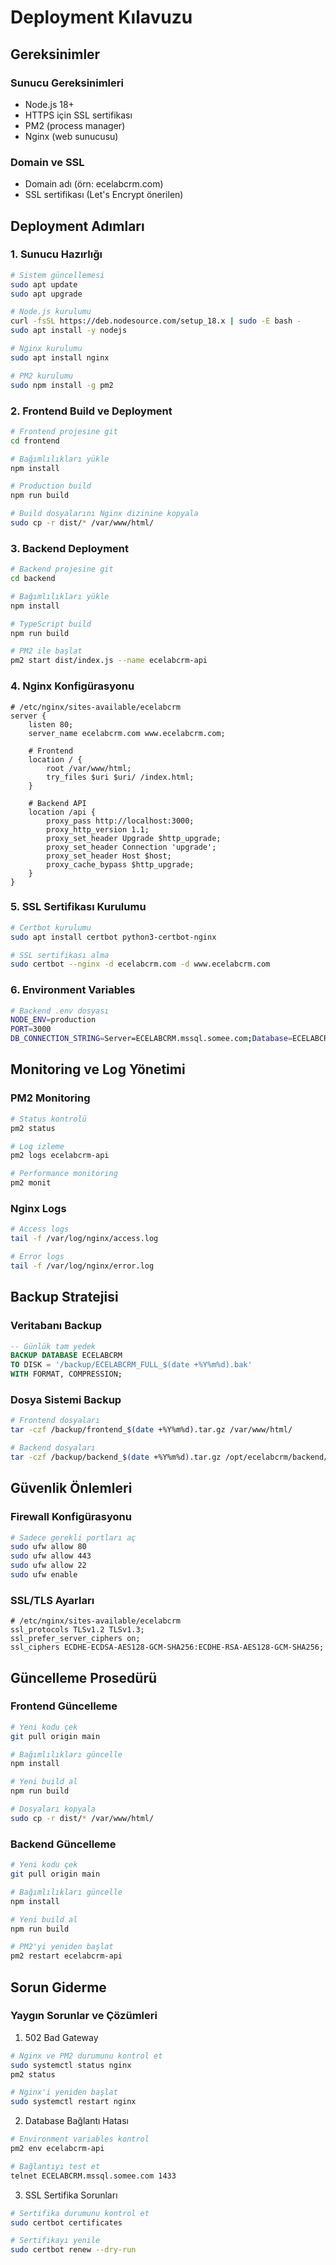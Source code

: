 # Deployment Kılavuzu

## Gereksinimler

### Sunucu Gereksinimleri
- Node.js 18+
- HTTPS için SSL sertifikası
- PM2 (process manager)
- Nginx (web sunucusu)

### Domain ve SSL
- Domain adı (örn: ecelabcrm.com)
- SSL sertifikası (Let's Encrypt önerilen)

## Deployment Adımları

### 1. Sunucu Hazırlığı

```bash
# Sistem güncellemesi
sudo apt update
sudo apt upgrade

# Node.js kurulumu
curl -fsSL https://deb.nodesource.com/setup_18.x | sudo -E bash -
sudo apt install -y nodejs

# Nginx kurulumu
sudo apt install nginx

# PM2 kurulumu
sudo npm install -g pm2
```

### 2. Frontend Build ve Deployment

```bash
# Frontend projesine git
cd frontend

# Bağımlılıkları yükle
npm install

# Production build
npm run build

# Build dosyalarını Nginx dizinine kopyala
sudo cp -r dist/* /var/www/html/
```

### 3. Backend Deployment

```bash
# Backend projesine git
cd backend

# Bağımlılıkları yükle
npm install

# TypeScript build
npm run build

# PM2 ile başlat
pm2 start dist/index.js --name ecelabcrm-api
```

### 4. Nginx Konfigürasyonu

```nginx
# /etc/nginx/sites-available/ecelabcrm
server {
    listen 80;
    server_name ecelabcrm.com www.ecelabcrm.com;

    # Frontend
    location / {
        root /var/www/html;
        try_files $uri $uri/ /index.html;
    }

    # Backend API
    location /api {
        proxy_pass http://localhost:3000;
        proxy_http_version 1.1;
        proxy_set_header Upgrade $http_upgrade;
        proxy_set_header Connection 'upgrade';
        proxy_set_header Host $host;
        proxy_cache_bypass $http_upgrade;
    }
}
```

### 5. SSL Sertifikası Kurulumu

```bash
# Certbot kurulumu
sudo apt install certbot python3-certbot-nginx

# SSL sertifikası alma
sudo certbot --nginx -d ecelabcrm.com -d www.ecelabcrm.com
```

### 6. Environment Variables

```bash
# Backend .env dosyası
NODE_ENV=production
PORT=3000
DB_CONNECTION_STRING=Server=ECELABCRM.mssql.somee.com;Database=ECELABCRM;User Id=arelbebek_SQLLogin_1;Password=73i5tzc1hv;TrustServerCertificate=True;
```

## Monitoring ve Log Yönetimi

### PM2 Monitoring
```bash
# Status kontrolü
pm2 status

# Log izleme
pm2 logs ecelabcrm-api

# Performance monitoring
pm2 monit
```

### Nginx Logs
```bash
# Access logs
tail -f /var/log/nginx/access.log

# Error logs
tail -f /var/log/nginx/error.log
```

## Backup Stratejisi

### Veritabanı Backup
```sql
-- Günlük tam yedek
BACKUP DATABASE ECELABCRM
TO DISK = '/backup/ECELABCRM_FULL_$(date +%Y%m%d).bak'
WITH FORMAT, COMPRESSION;
```

### Dosya Sistemi Backup
```bash
# Frontend dosyaları
tar -czf /backup/frontend_$(date +%Y%m%d).tar.gz /var/www/html/

# Backend dosyaları
tar -czf /backup/backend_$(date +%Y%m%d).tar.gz /opt/ecelabcrm/backend/
```

## Güvenlik Önlemleri

### Firewall Konfigürasyonu
```bash
# Sadece gerekli portları aç
sudo ufw allow 80
sudo ufw allow 443
sudo ufw allow 22
sudo ufw enable
```

### SSL/TLS Ayarları
```nginx
# /etc/nginx/sites-available/ecelabcrm
ssl_protocols TLSv1.2 TLSv1.3;
ssl_prefer_server_ciphers on;
ssl_ciphers ECDHE-ECDSA-AES128-GCM-SHA256:ECDHE-RSA-AES128-GCM-SHA256;
```

## Güncelleme Prosedürü

### Frontend Güncelleme
```bash
# Yeni kodu çek
git pull origin main

# Bağımlılıkları güncelle
npm install

# Yeni build al
npm run build

# Dosyaları kopyala
sudo cp -r dist/* /var/www/html/
```

### Backend Güncelleme
```bash
# Yeni kodu çek
git pull origin main

# Bağımlılıkları güncelle
npm install

# Yeni build al
npm run build

# PM2'yi yeniden başlat
pm2 restart ecelabcrm-api
```

## Sorun Giderme

### Yaygın Sorunlar ve Çözümleri

1. 502 Bad Gateway
```bash
# Nginx ve PM2 durumunu kontrol et
sudo systemctl status nginx
pm2 status

# Nginx'i yeniden başlat
sudo systemctl restart nginx
```

2. Database Bağlantı Hatası
```bash
# Environment variables kontrol
pm2 env ecelabcrm-api

# Bağlantıyı test et
telnet ECELABCRM.mssql.somee.com 1433
```

3. SSL Sertifika Sorunları
```bash
# Sertifika durumunu kontrol et
sudo certbot certificates

# Sertifikayı yenile
sudo certbot renew --dry-run
```
